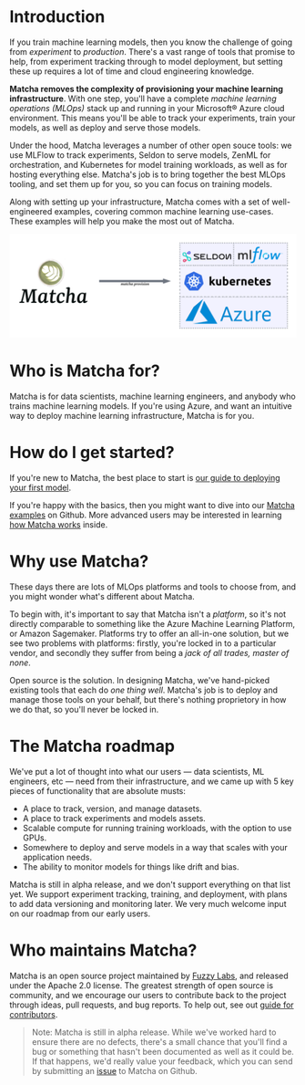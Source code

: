 # Introduction

If you train machine learning models, then you know the challenge of going from _experiment_ to _production_. There's a vast range of tools that promise to help, from experiment tracking through to model deployment, but setting these up requires a lot of time and cloud engineering knowledge.

**Matcha removes the complexity of provisioning your machine learning infrastructure**. With one step, you'll have a complete _machine learning operations (MLOps)_ stack up and running in your Microsoft® Azure cloud environment. This means you'll be able to track your experiments, train your models, as well as deploy and serve those models.

Under the hood, Matcha leverages a number of other open souce tools: we use MLFlow to track experiments, Seldon to serve models, ZenML for orchestration, and Kubernetes for model training workloads, as well as for hosting everything else. Matcha's job is to bring together the best MLOps tooling, and set them up for you, so you can focus on training models.

Along with setting up your infrastructure, Matcha comes with a set of well-engineered examples, covering common machine learning use-cases. These examples will help you make the most out of Matcha.

![Diagram illustrating how Matcha provisions a stack of MLOps tools on top of Kubernetes](img/stack-diagram.png)

# Who is Matcha for?

Matcha is for data scientists, machine learning engineers, and anybody who trains machine learning models. If you're using Azure, and want an intuitive way to deploy machine learning infrastructure, Matcha is for you.

# How do I get started?

If you're new to Matcha, the best place to start is [our guide to deploying your first model](getting-started.md).

If you're happy with the basics, then you might want to dive into our [Matcha examples](https://github.com/fuzzylabs/matcha-examples) on Github. More advanced users may be interested in learning [how Matcha works](inside-matcha.md) inside.

# Why use Matcha?

These days there are lots of MLOps platforms and tools to choose from, and you might wonder what's different about Matcha.

To begin with, it's important to say that Matcha isn't a _platform_, so it's not directly comparable to something like the Azure Machine Learning Platform, or Amazon Sagemaker. Platforms try to offer an all-in-one solution, but we see two problems with platforms: firstly, you're locked in to a particular vendor, and secondly they suffer from being a _jack of all trades, master of none_.

Open source is the solution. In designing Matcha, we've hand-picked existing tools that each do _one thing well_. Matcha's job is to deploy and manage those tools on your behalf, but there's nothing proprietory in how we do that, so you'll never be locked in.

# The Matcha roadmap

We've put a lot of thought into what our users — data scientists, ML engineers, etc — need from their infrastructure, and we came up with 5 key pieces of functionality that are absolute musts:

* A place to track, version, and manage datasets.
* A place to track experiments and models assets.
* Scalable compute for running training workloads, with the option to use GPUs.
* Somewhere to deploy and serve models in a way that scales with your application needs.
* The ability to monitor models for things like drift and bias.

Matcha is still in alpha release, and we don't support everything on that list yet. We support experiment tracking, training, and deployment, with plans to add data versioning and monitoring later. We very much welcome input on our roadmap from our early users.

# Who maintains Matcha?

Matcha is an open source project maintained by [Fuzzy Labs](https://fuzzylabs.ai), and released under the Apache 2.0 license. The greatest strength of open source is community, and we encourage our users to contribute back to the project through ideas, pull requests, and bug reports. To help out, see out [guide for contributors](https://github.com/fuzzylabs/matcha/blob/main/CONTRIBUTING.md).

> Note: Matcha is still in alpha release. While we've worked hard to ensure there are no defects, there's a small chance that you'll find a bug or something that hasn't been documented as well as it could be. If that happens, we'd really value your feedback, which you can send by submitting an [issue](https://github.com/fuzzylabs/matcha/issues/new/choose) to Matcha on Github.
